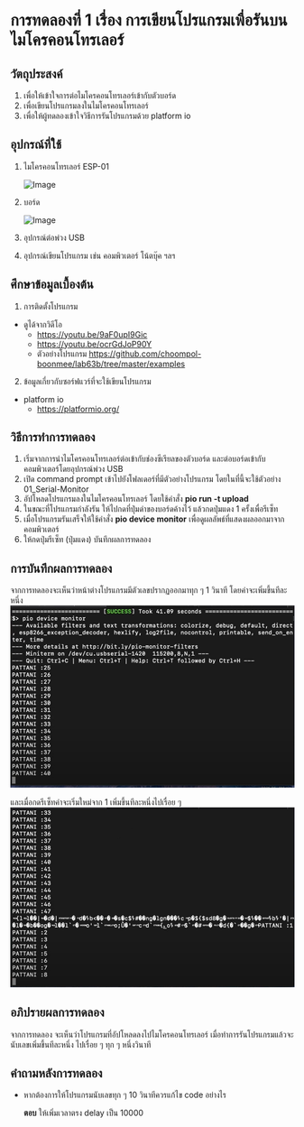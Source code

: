 # การทดลองที่ 1 เรื่อง การเขียนโปรแกรมเพื่อรันบนไมโครคอนโทรเลอร์

## วัตถุประสงค์
1. เพื่อให้เข้าใจการต่อไมโครคอนโทรเลอร์เข้ากับตัวบอร์ด
2. เพื่อเขียนโปรแกรมลงในไมโครคอนโทรเลอร์
3. เพื่อให้ผู้ทดลองเข้าใจวิธีการรันโปรแกรมด้วย platform io

## อุปกรณ์ที่ใช้
1. ไมโครคอนโทรเลอร์ ESP-01

   ![Image](https://cdn-images-1.medium.com/max/1200/1*RMM4luR-BC8yrsDbmSlkBA.png)

2. บอร์ด

   ![Image](https://daneshjookit.com/5924-home_default/esp8266-to-usb.jpg)

3. อุปกรณ์ต่อพ่วง USB
4. อุปกรณ์เขียนโปรแกรม เช่น คอมพิวเตอร์ โน้ตบุ๊ค ฯลฯ

## ศึกษาข้อมูลเบื้องต้น
1. การติดตั้งโปรแกรม
* ดูได้จากวิดีโอ 
  * https://youtu.be/9aF0upI9Gic
  * https://youtu.be/ocrGdJoP90Y
  * ตัวอย่างโปรแกรม https://github.com/choompol-boonmee/lab63b/tree/master/examples
2. ข้อมูลเกี่ยวกับซอร์ฟแวร์ที่จะใช้เขียนโปรแกรม  
* platform io
  * https://platformio.org/
## วิธีการทำการทดลอง
1. เริ่มจากการนำไมโครคอนโทรเลอร์ต่อเข้ากับช่องซีเรียลของตัวบอร์ด และต่อบอร์ดเข้ากับคอมพิวเตอร์โดยอุปกรณ์พ่วง USB
2. เปิด command prompt เข้าไปยังโฟลเดอร์ที่มีตัวอย่างโปรแกรม โดยในที่นี้จะใช้ตัวอย่าง 01_Serial-Monitor
3. อัปโหลดโปรแกรมลงในไมโครคอนโทรเลอร์ โดยใช้คำสั่ง **pio run -t upload**
4. ในขณะที่โปรแกรมกำลังรัน ให้ไปกดที่ปุ่มดำของบอร์ดค้างไว้ แล้วกดปุ่มแดง 1 ครั้งเพื่อรีเซ็ท
5. เมื่อโปรแกรมรันเสร็จให้ใช้คำสั่ง **pio device monitor** เพื่อดูผลลัพธ์ที่แสดงผลออกมาจากคอมพิวเตอร์
6. ให้กดปุ่มรีเซ็ท (ปุ่มแดง) บันทึกผลการทดลอง

## การบันทึกผลการทดลอง
   จากการทดลองจะเห็นว่าหน้าต่างโปรแกรมมีตัวเลขปรากฏออกมาทุก ๆ 1 วินาที โดยค่าจะเพิ่มขึ้นทีละหนึ่ง 
![Image](https://github.com/Nana-Nan/image/blob/main/1-1.jpg)

และเมื่อกดรีเซ็ทค่าจะเริ่มใหม่จาก 1 เพิ่มขึ้นทีละหนึ่งไปเรื่อย ๆ
![Image](https://github.com/Nana-Nan/image/blob/main/1-2.jpg)

## อภิปรายผลการทดลอง
   จากการทดลอง จะเห็นว่าโปรแกรมที่อัปโหลดลงไปไมโครคอนโทรเลอร์ เมื่อทำการรันโปรแกรมแล้วจะนับเลขเพิ่มขึ้นทีละหนึ่ง ไปเรื่อย ๆ ทุก ๆ หนึ่งวินาที

## คำถามหลังการทดลอง
* หากต้องการให้โปรแกรมนับเลขทุก ๆ 10 วินาทีควรแก้ไข code อย่างไร
  
  **ตอบ** ให้เพิ่มเวลาตรง delay เป็น 10000

